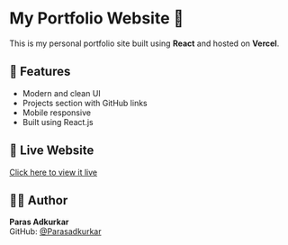 # My Portfolio Website 💼

This is my personal portfolio site built using **React** and hosted on **Vercel**.

## 🚀 Features
- Modern and clean UI
- Projects section with GitHub links
- Mobile responsive
- Built using React.js

## 🔗 Live Website
[Click here to view it live](https://parasportfolio17.vercel.app)

## 🙋‍♂️ Author
**Paras Adkurkar**  
GitHub: [@Parasadkurkar](https://github.com/Parasadkurkar)
